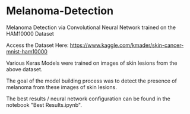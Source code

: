 # Melanoma-Detection
Melanoma Detection via Convolutional Neural Network trained on the HAM10000 Dataset 

Access the Dataset Here: https://www.kaggle.com/kmader/skin-cancer-mnist-ham10000

Various Keras Models were trained on images of skin lesions from the above dataset. 

The goal of the model building process was to detect the presence of melanoma from these images of skin lesions. 

The best results / neural network configuration can be found in the notebook "Best Results.ipynb".
